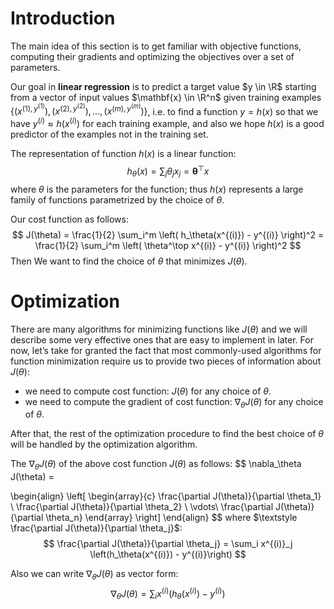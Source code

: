 # Introduction

The main idea of this section is to get familiar with objective functions, computing their gradients and optimizing the objectives over a set of parameters.

Our goal in **linear regression** is to predict a target value $y \in \R$ starting from a vector of input values $\mathbf{x} \in \R^n$ given training examples $\{ (x^{(1), y^{(1)}}), (x^{(2), y^{(2)}}), \ldots, (x^{(m), y^{(m)}})\}$, i.e. to find a function $y=h(x)$ so that we have $y^{(i)} \approx h(x^{(i)})$ for each training example, and also we hope $h(x)$ is a good predictor of the examples not in the training set.

The representation of function $h(x)$ is a linear function:
$$
h_\theta(x) = \sum_j \theta_j x_j = \mathbf{\theta}^\top x
$$
where $\theta$ is the parameters for the function; thus $h(x)$ represents a large family of functions parametrized by the choice of $\theta$.

Our cost function as follows:
$$
J(\theta) = \frac{1}{2} \sum_i^m \left( h_\theta(x^{(i)}) - y^{(i)} \right)^2 = \frac{1}{2} \sum_i^m \left( \theta^\top x^{(i)} - y^{(i)} \right)^2
$$
Then We want to find the choice of $\theta$ that minimizes $J(\theta)$.

# Optimization

There are many algorithms for minimizing functions like $J(\theta)$ and we will describe some very effective ones that are easy to implement in later. For now, let’s take for granted the fact that most commonly-used algorithms for function minimization require us to provide two pieces of information about $J(\theta)$:

- we need to compute cost function: $J(\theta)$ for any choice of $\theta$. 
- we need to compute the gradient of cost function: $\nabla_\theta J(\theta)$ for any choice of $\theta$. 

After that, the rest of the optimization procedure to find the best choice of $\theta$ will be handled by the optimization algorithm.

The $\nabla_\theta J(\theta)$ of the above cost function $J(\theta)$ as follows:
$$
\nabla_\theta J(\theta) = 

\begin{align}
\left[
\begin{array}{c} 
\frac{\partial J(\theta)}{\partial \theta_1}  \\
\frac{\partial J(\theta)}{\partial \theta_2}  \\
\vdots\\
\frac{\partial J(\theta)}{\partial \theta_n} 
\end{array}
\right]
\end{align}
$$
where $\textstyle \frac{\partial J(\theta)}{\partial \theta_j}$:
$$
\frac{\partial J(\theta)}{\partial \theta_j} = \sum_i x^{(i)}_j \left(h_\theta(x^{(i)}) - y^{(i)}\right)
$$

Also we can write $\nabla_{\theta} J(\theta)$ as vector form:
$$
\nabla_\theta J(\theta) = \sum_i x^{(i)} (h_\theta(x^{(i)}) - y^{(i)})
$$
